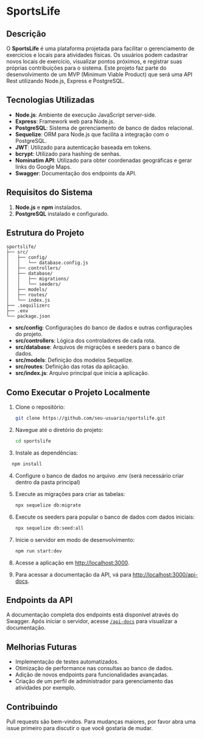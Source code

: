 # SportsLife

## Descrição

O **SportsLife** é uma plataforma projetada para facilitar o gerenciamento de exercícios e locais para atividades físicas. Os usuários podem cadastrar novos locais de exercício, visualizar pontos próximos, e registrar suas próprias contribuições para o sistema. Este projeto faz parte do desenvolvimento de um MVP (Minimum Viable Product) que será uma API Rest utilizando Node.js, Express e PostgreSQL.

## Tecnologias Utilizadas

- **Node.js**: Ambiente de execução JavaScript server-side.
- **Express**: Framework web para Node.js.
- **PostgreSQL**: Sistema de gerenciamento de banco de dados relacional.
- **Sequelize**: ORM para Node.js que facilita a integração com o PostgreSQL.
- **JWT**: Utilizado para autenticação baseada em tokens.
- **bcrypt**: Utilizado para hashing de senhas.
- **Nominatim API**: Utilizado para obter coordenadas geográficas e gerar links do Google Maps.
- **Swagger**: Documentação dos endpoints da API.

## Requisitos do Sistema

1. **Node.js** e **npm** instalados.
2. **PostgreSQL** instalado e configurado.

## Estrutura do Projeto

```plaintext
sportslife/
├── src/
│   ├── config/
│   │   └── database.config.js
│   ├── controllers/
│   ├── database/
│   │   ├── migrations/
│   │   └── seeders/
│   ├── models/
│   ├── routes/
│   └── index.js
├── .sequilizerc
├── .env
└── package.json
```

- **src/config**: Configurações do banco de dados e outras configurações do projeto.
- **src/controllers**: Lógica dos controladores de cada rota.
- **src/database**: Arquivos de migrações e seeders para o banco de dados.
- **src/models**: Definição dos modelos Sequelize.
- **src/routes**: Definição das rotas da aplicação.
- **src/index.js**: Arquivo principal que inicia a aplicação.

## Como Executar o Projeto Localmente

1. Clone o repositório:
   ```bash
   git clone https://github.com/seu-usuario/sportslife.git
    ```
2. Navegue até o diretório do projeto:
   ```bash
   cd sportslife
   ```

3. Instale as dependências:
 ```bash
   npm install
   ```

4. Configure o banco de dados no arquivo .env (será necessário criar dentro da pasta principal)

5. Execute as migrações para criar as tabelas:
    ```bash
    npx sequelize db:migrate
   ```
6. Execute os seeders para popular o banco de dados com dados iniciais:
    ```bash
    npx sequelize db:seed:all 
   ```
7. Inicie o servidor em modo de desenvolvimento:
    ```bash
    npm run start:dev
   ```
8. Acesse a aplicação em [http://localhost:3000](http://localhost:3000).

9.  Para acessar a documentação da API, vá para [http://localhost:3000/api-docs](http://localhost:3000/api-docs).

## Endpoints da API

A documentação completa dos endpoints está disponível através do Swagger. Após iniciar o servidor, acesse [`/api-docs`](http://localhost:3000/api-docs) para visualizar a documentação.

## Melhorias Futuras

- Implementação de testes automatizados.
- Otimização de performance nas consultas ao banco de dados.
- Adição de novos endpoints para funcionalidades avançadas.
- Criação de um perfil de administrador para gerenciamento das atividades por exemplo.

## Contribuindo

Pull requests são bem-vindos. Para mudanças maiores, por favor abra uma issue primeiro para discutir o que você gostaria de mudar.
